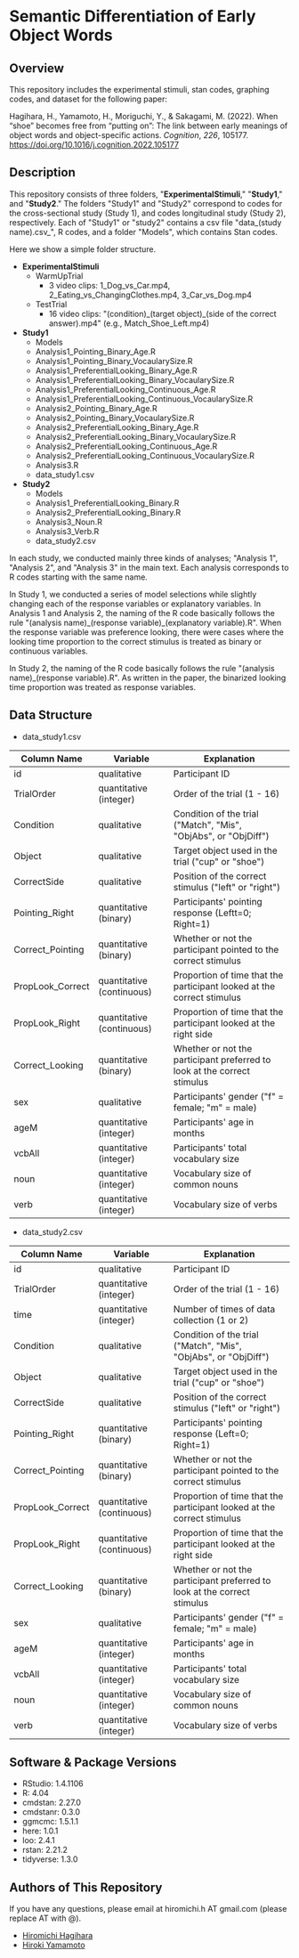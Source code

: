 Semantic Differentiation of Early Object Words
====

## Overview
This repository includes the experimental stimuli, stan codes, graphing codes, and dataset for the following paper:

Hagihara, H., Yamamoto, H., Moriguchi, Y., & Sakagami, M. (2022). When “shoe” becomes free from “putting on”: The link between early meanings of object words and object-specific actions. *Cognition*, *226*, 105177. https://doi.org/10.1016/j.cognition.2022.105177

## Description
This repository consists of three folders, "**ExperimentalStimuli**," "**Study1**," and "**Study2**." The folders "Study1" and "Study2" correspond to codes for the cross-sectional study (Study 1), and codes longitudinal study (Study 2), respectively. Each of "Study1" or "study2" contains a csv file "data\_(study name).csv_", R codes, and a folder "Models", which contains Stan codes.

Here we show a simple folder structure.

- **ExperimentalStimuli**
  - WarmUpTrial
    - 3 video clips: 1_Dog_vs_Car.mp4, 2_Eating_vs_ChangingClothes.mp4, 3_Car_vs_Dog.mp4
  - TestTrial
    - 16 video clips: "(condition)\_(target object)\_(side of the correct answer).mp4" (e.g., Match_Shoe_Left.mp4)
- **Study1**
  - Models
  - Analysis1_Pointing_Binary_Age.R
  - Analysis1_Pointing_Binary_VocaularySize.R
  - Analysis1_PreferentialLooking_Binary_Age.R
  - Analysis1_PreferentialLooking_Binary_VocaularySize.R
  - Analysis1_PreferentialLooking_Continuous_Age.R
  - Analysis1_PreferentialLooking_Continuous_VocaularySize.R
  - Analysis2_Pointing_Binary_Age.R
  - Analysis2_Pointing_Binary_VocaularySize.R
  - Analysis2_PreferentialLooking_Binary_Age.R
  - Analysis2_PreferentialLooking_Binary_VocaularySize.R
  - Analysis2_PreferentialLooking_Continuous_Age.R
  - Analysis2_PreferentialLooking_Continuous_VocaularySize.R
  - Analysis3.R
  - data_study1.csv
- **Study2**
  - Models
  - Analysis1_PreferentialLooking_Binary.R
  - Analysis2_PreferentialLooking_Binary.R
  - Analysis3_Noun.R
  - Analysis3_Verb.R
  - data_study2.csv

In each study, we conducted mainly three kinds of analyses; "Analysis 1", "Analysis 2", and "Analysis 3" in the main text. Each analysis corresponds to R codes starting with the same name.

 In Study 1, we conducted a series of model selections while slightly changing each of the response variables or explanatory variables. In Analysis 1 and Analysis 2, the naming of the R code basically follows the rule "(analysis name)\_(response variable)\_(explanatory variable).R". When the response variable was preference looking, there were cases where the looking time proportion to the correct stimulus is treated as binary or continuous variables.

  In Study 2, the naming of the R code basically follows the rule "(analysis name)\_(response variable).R". As written in the paper, the binarized looking time proportion was treated as response variables.


## Data Structure
- data_study1.csv

| Column Name     | Variable                | Explanation                                                             |
| ----            | ----                    |   ----                                                                  |
| id              |qualitative              | Participant ID                                                          |
| TrialOrder      |quantitative (integer)   | Order of the trial (1 - 16)                                             |
| Condition       |qualitative              | Condition of the trial ("Match", "Mis", "ObjAbs", or "ObjDiff")         |
| Object          |qualitative              | Target object used in the trial ("cup" or "shoe")                       |
| CorrectSide     |qualitative              | Position of the correct stimulus ("left" or "right")                    |
| Pointing_Right  |quantitative (binary)    | Participants' pointing response (Leftt=0; Right=1)                      |
| Correct_Pointing|quantitative (binary)    | Whether or not the participant pointed to the correct stimulus          |
| PropLook_Correct|quantitative (continuous)| Proportion of time that the participant looked at the correct stimulus  |
| PropLook_Right  |quantitative (continuous)| Proportion of time that the participant looked at the right side        |
| Correct_Looking |quantitative (binary)    | Whether or not the participant preferred to look at the correct stimulus|
| sex             |qualitative              | Participants' gender ("f" = female; "m" = male)                         |
| ageM            |quantitative (integer)   | Participants' age in months                                             |
| vcbAll          |quantitative (integer)   | Participants' total vocabulary size                                     |
| noun            |quantitative (integer)   | Vocabulary size of common nouns                                         |
| verb            |quantitative (integer)   | Vocabulary size of verbs                                                |  

  
- data_study2.csv

| Column Name     | Variable                | Explanation                                                              |
| ----            | ----                    |   ----                                                                   |
| id              |qualitative              | Participant ID                                                           |
| TrialOrder      |quantitative (integer)   | Order of the trial (1 - 16)                                              |
| time            |quantitative (integer)   | Number of times of data collection (1 or 2)                              |
| Condition       |qualitative              | Condition of the trial ("Match", "Mis", "ObjAbs", or "ObjDiff")          |
| Object          |qualitative              | Target object used in the trial ("cup" or "shoe")                        |
| CorrectSide     |qualitative              | Position of the correct stimulus ("left" or "right")                     |
| Pointing_Right  |quantitative (binary)    | Participants' pointing response (Left=0; Right=1)                        |
| Correct_Pointing|quantitative (binary)    | Whether or not the participant pointed to the correct stimulus           |
| PropLook_Correct|quantitative (continuous)| Proportion of time that the participant looked at the correct stimulus   |
| PropLook_Right  |quantitative (continuous)| Proportion of time that the participant looked at the right side         |
| Correct_Looking |quantitative (binary)    | Whether or not the participant preferred to look at the correct stimulus |
| sex             |qualitative              | Participants' gender ("f" = female; "m" = male)                          |
| ageM            |quantitative (integer)   | Participants' age in months                                              |
| vcbAll          |quantitative (integer)   | Participants' total vocabulary size                                      |
| noun            |quantitative (integer)   | Vocabulary size of common nouns                                          |
| verb            |quantitative (integer)   | Vocabulary size of verbs                                                 |


## Software & Package Versions
- RStudio: 1.4.1106
- R: 4.04
- cmdstan: 2.27.0
- cmdstanr: 0.3.0
- ggmcmc: 1.5.1.1
- here: 1.0.1
- loo: 2.4.1
- rstan: 2.21.2
- tidyverse: 1.3.0

  
## Authors of This Repository
If you have any questions, please email at hiromichi.h AT gmail.com (please replace AT with @).
- [Hiromichi Hagihara](https://github.com/hagi-hara)
- [Hiroki Yamamoto](https://github.com/dororo1225)
